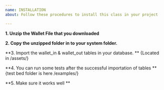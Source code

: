 ```yaml
---
name: INSTALLATION
about: Follow these procedures to install this class in your project

---
```


**1. Unzip the Wallet File that you downloaded**

**2. Copy the unzipped folder in to your system folder.**

**3. Import the wallet_in & wallet_out tables in your database. **
{Located in /assets/}

**4. You can run some tests after the successful importation of tables **
{test bed folder is here /examples/}

**5. Make sure it works well **
